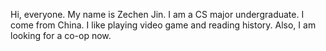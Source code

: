 Hi, everyone.
My name is Zechen Jin. I am a CS major undergraduate. I come from China.
I like playing video game and reading history.
Also, I am looking for a co-op now.
